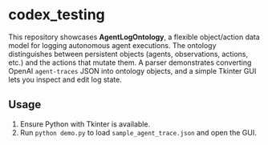 # codex_testing

This repository showcases **AgentLogOntology**, a flexible object/action data
model for logging autonomous agent executions. The ontology distinguishes
between persistent objects (agents, observations, actions, etc.) and the
actions that mutate them. A parser demonstrates converting OpenAI
``agent-traces`` JSON into ontology objects, and a simple Tkinter GUI lets you
inspect and edit log state.

## Usage

1. Ensure Python with Tkinter is available.
2. Run ``python demo.py`` to load ``sample_agent_trace.json`` and open the GUI.

